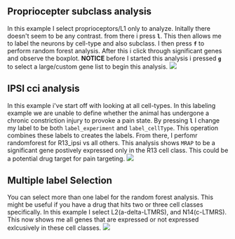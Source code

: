 ## Propriocepter subclass analysis
In this example I select proprioceptors/L1 only to analyze. Initally there doesn't seem to be any contrast. from there i press **`l`**. This then allows me to label the neurons by cell-type and also subclass. I then press **`f`** to perform random forest analysis. After this i click through significant genes and observe the boxplot. **NOTICE** before I started this analysis i pressed **`g`** to select a large/custom gene list to begin this analysis.
![][image1]

## IPSI cci analysis
In this example i've start off with looking at all cell-types. In this labeling example we are unable to define whether the animal has undergone a chronic constriction injury to provoke a pain state. By pressing **`l`** I change my label to be both `label_experiment` and `label_cellType`. This operation combines these labels to creates the labels. From there, I perfomr randomforest for R13_ipsi vs all others. This analysis shows `MRAP` to be a significant gene postively expressed only in the R13 cell class. This could be a potential drug target for pain targeting.
![][image2]

## Multiple label Selection
You can select more than one label for the random forest analysis. This might be useful if you have a drug that hits two or three cell classes specifically. In this example I select L2(a-delta-LTMRS), and N14(c-LTMRS). This now shows me all genes that are expressed or not expressed exlcusively in these cell classes.
![][image3]

[image1]: ../howToGifs/28_advancedCellLabeling.gif
[image2]: ../howToGifs/34_InteractiveLabeling.gif
[image3]: ../howToGifs/31_advancedTwoClassAnalysis.gif

